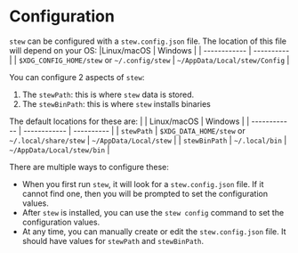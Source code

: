 # Configuration
`stew` can be configured with a `stew.config.json` file. The location of this file will depend on your OS:
|Linux/macOS | Windows |
| ------------ | ---------- |
| `$XDG_CONFIG_HOME/stew` or `~/.config/stew` | `~/AppData/Local/stew/Config` |

You can configure 2 aspects of `stew`:
1. The `stewPath`: this is where `stew` data is stored.
2. The `stewBinPath`: this is where `stew` installs binaries

The default locations for these are:
|                    | Linux/macOS | Windows |
| ------------ | ------------ | ---------- |
| `stewPath` | `$XDG_DATA_HOME/stew` or `~/.local/share/stew` | `~/AppData/Local/stew` |
| `stewBinPath` | `~/.local/bin` | `~/AppData/Local/stew/bin` |

There are multiple ways to configure these:
* When you first run `stew`, it will look for a `stew.config.json` file. If it cannot find one, then you will be prompted to set the configuration values.
* After `stew` is installed, you can use the `stew config` command to set the configuration values.
* At any time, you can manually create or edit the `stew.config.json` file. It should have values for `stewPath` and `stewBinPath`. 